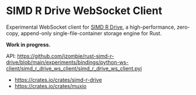 # SIMD R Drive WebSocket Client

Experimental WebSocket client for [SIMD R Drive](https://crates.io/crates/simd-r-drive), a high-performance, zero-copy, append-only single-file-container storage engine for Rust.

**Work in progress.**

API: https://github.com/jzombie/rust-simd-r-drive/blob/main/experiments/bindings/python-ws-client/simd_r_drive_ws_client/simd_r_drive_ws_client.pyi

- https://crates.io/crates/simd-r-drive
- https://crates.io/crates/muxio
